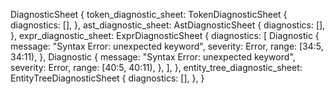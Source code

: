 DiagnosticSheet {
    token_diagnostic_sheet: TokenDiagnosticSheet {
        diagnostics: [],
    },
    ast_diagnostic_sheet: AstDiagnosticSheet {
        diagnostics: [],
    },
    expr_diagnostic_sheet: ExprDiagnosticSheet {
        diagnostics: [
            Diagnostic {
                message: "Syntax Error: unexpected keyword",
                severity: Error,
                range: [34:5, 34:11),
            },
            Diagnostic {
                message: "Syntax Error: unexpected keyword",
                severity: Error,
                range: [40:5, 40:11),
            },
        ],
    },
    entity_tree_diagnostic_sheet: EntityTreeDiagnosticSheet {
        diagnostics: [],
    },
}